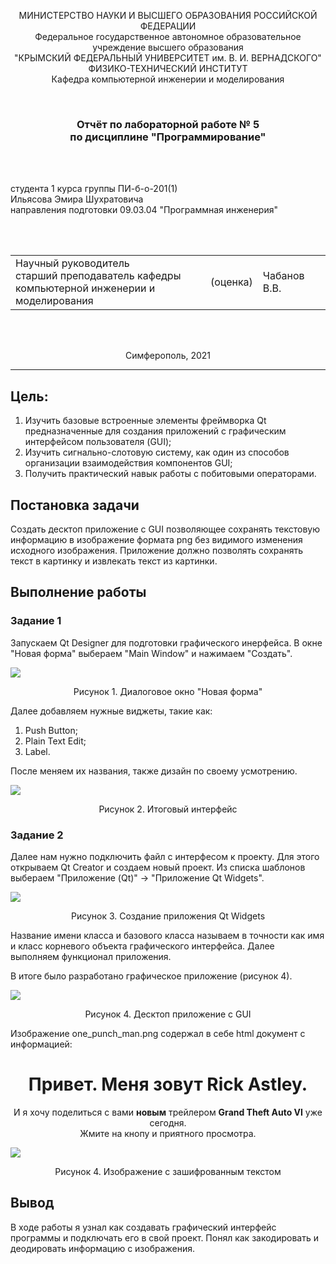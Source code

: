 <p align="center">МИНИСТЕРСТВО НАУКИ  И ВЫСШЕГО ОБРАЗОВАНИЯ РОССИЙСКОЙ ФЕДЕРАЦИИ<br>
Федеральное государственное автономное образовательное учреждение высшего образования<br>
"КРЫМСКИЙ ФЕДЕРАЛЬНЫЙ УНИВЕРСИТЕТ им. В. И. ВЕРНАДСКОГО"<br>
ФИЗИКО-ТЕХНИЧЕСКИЙ ИНСТИТУТ<br>
Кафедра компьютерной инженерии и моделирования</p>
<br>
<h3 align="center">Отчёт по лабораторной работе № 5<br> по дисциплине "Программирование"</h3>
<br><br>
<p>студента 1 курса группы ПИ-б-о-201(1)<br>
Ильясова Эмира Шухратовича<br>
направления подготовки 09.03.04 "Программная инженерия"</p>
<br><br>
<table>
<tr><td>Научный руководитель<br> старший преподаватель кафедры<br> компьютерной инженерии и моделирования</td>
<td>(оценка)</td>
<td>Чабанов В.В.</td>
</tr>
</table>
<br><br>
<p align="center">Симферополь, 2021</p>
<hr>


## Цель:

1. Изучить базовые встроенные элементы фреймворка Qt предназначенные для создания приложений с графическим интерфейсом пользователя (GUI);
2. Изучить сигнально-слотовую систему, как один из способов организации взаимодействия компонентов GUI;
3. Получить практический навык работы с побитовыми операторами.

## Постановка задачи
Создать десктоп приложение с GUI позволяющее сохранять текстовую информацию в изображение формата png без видимого изменения исходного изображения. Приложение должно позволять сохранять текст в картинку и извлекать текст из картинки.

## Выполнение работы

### Задание 1
Запускаем Qt Designer для подготовки графического инерфейса.
В окне "Новая форма" выбераем "Main Window" и нажимаем "Создать".

![](images/1.png)
<p align="center">
Рисунок 1. Диалоговое окно "Новая форма"
</p>

Далее добавляем нужные виджеты, такие как:
1) Push Button;
2) Plain Text Edit;
3) Label.
<p>После меняем их названия, также дизайн по своему усмотрению.</p>

![](images/2.png)
<p align="center">
Рисунок 2. Итоговый интерфейс
</p>

### Задание 2
Далее нам нужно подключить файл с интерфесом к проекту. Для этого открываем Qt Creator и создаем новый проект. Из списка шаблонов выбераем "Приложение (Qt)" → "Приложение Qt Widgets".

![](images/3.png)
<p align="center">
Рисунок 3. Создание приложения Qt Widgets
</p>

Название имени класса и базового класса называем в точности как имя и класс корневого объекта графического интерфейса.
Далее выполняем функционал приложения.

В итоге было разработано графическое приложение (рисунок 4).

![](images/interface.png)
<p align="center">
Рисунок 4. Десктоп приложение с GUI
</p>

Изображение one_punch_man.png содержал в себе html документ с информацией: 
<h1 align="center">Привет. Меня зовут <strong>Rick Astley</strong>.</h1>
<p align="center">И я хочу поделиться с вами <strong>новым</strong> трейлером <strong>Grand Theft Auto VI</strong> уже сегодня.<br> Жмите на кнопу и приятного просмотра.</p>

![](images/board.png)
<p align="center">
Рисунок 4. Изображение с зашифрованным текстом
</p>

## Вывод
В ходе работы я узнал как создавать графический интерфейс программы и подключать его в свой проект. Понял как закодировать и деодировать информацию с изображения.